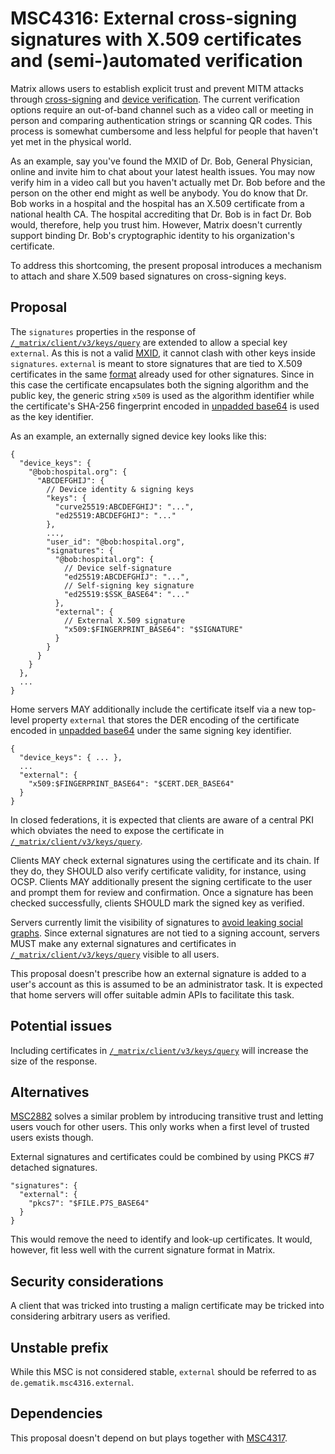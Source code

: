 # MSC4316: External cross-signing signatures with X.509 certificates and (semi-)automated verification

Matrix allows users to establish explicit trust and prevent MITM attacks through [cross-signing] and
[device verification]. The current verification options require an out-of-band channel such as a
video call or meeting in person and comparing authentication strings or scanning QR codes. This
process is somewhat cumbersome and less helpful for people that haven't yet met in the physical
world.

As an example, say you've found the MXID of Dr. Bob, General Physician, online and invite him to
chat about your latest health issues. You may now verify him in a video call but you haven't
actually met Dr. Bob before and the person on the other end might as well be anybody. You do know
that Dr. Bob works in a hospital and the hospital has an X.509 certificate from a national health
CA. The hospital accrediting that Dr. Bob is in fact Dr. Bob would, therefore, help you trust him.
However, Matrix doesn't currently support binding Dr. Bob's cryptographic identity to his
organization's certificate.

To address this shortcoming, the present proposal introduces a mechanism to attach and share X.509
based signatures on cross-signing keys.

## Proposal

The `signatures` properties in the response of [`/_matrix/client/v3/keys/query`] are extended to
allow a special key `external`. As this is not a valid [MXID], it cannot clash with other keys
inside `signatures`. `external` is meant to store signatures that are tied to X.509 certificates in
the same [format] already used for other signatures. Since in this case the certificate encapsulates
both the signing algorithm and the public key, the generic string `x509` is used as the algorithm
identifier while the certificate's SHA-256 fingerprint encoded in [unpadded base64] is used as the
key identifier.

As an example, an externally signed device key looks like this:

``` json5
{
  "device_keys": {
    "@bob:hospital.org": {
      "ABCDEFGHIJ": {
        // Device identity & signing keys
        "keys": {
          "curve25519:ABCDEFGHIJ": "...",
          "ed25519:ABCDEFGHIJ": "..."
        },
        ...,
        "user_id": "@bob:hospital.org",
        "signatures": {
          "@bob:hospital.org": {
            // Device self-signature
            "ed25519:ABCDEFGHIJ": "...",
            // Self-signing key signature
            "ed25519:$SSK_BASE64": "..."
          },
          "external": {
            // External X.509 signature
            "x509:$FINGERPRINT_BASE64": "$SIGNATURE"
          }
        }
      }
    }
  },
  ...
}
```

Home servers MAY additionally include the certificate itself via a new top-level property `external`
that stores the DER encoding of the certificate encoded in [unpadded base64] under the same signing
key identifier.

``` json5
{
  "device_keys": { ... },
  ...
  "external": {
    "x509:$FINGERPRINT_BASE64": "$CERT.DER_BASE64"
  }
}
```

In closed federations, it is expected that clients are aware of a central PKI which obviates the
need to expose the certificate in [`/_matrix/client/v3/keys/query`].

Clients MAY check external signatures using the certificate and its chain. If they do, they SHOULD
also verify certificate validity, for instance, using OCSP. Clients MAY additionally present the
signing certificate to the user and prompt them for review and confirmation. Once a signature has
been checked successfully, clients SHOULD mark the signed key as verified.

Servers currently limit the visibility of signatures to [avoid leaking social graphs]. Since
external signatures are not tied to a signing account, servers MUST make any external signatures and
certificates in [`/_matrix/client/v3/keys/query`] visible to all users.

This proposal doesn't prescribe how an external signature is added to a user's account as this is
assumed to be an administrator task. It is expected that home servers will offer suitable admin APIs
to facilitate this task.

## Potential issues

Including certificates in [`/_matrix/client/v3/keys/query`] will increase the size of the response.

## Alternatives

[MSC2882] solves a similar problem by introducing transitive trust and letting users vouch for other
users. This only works when a first level of trusted users exists though.

External signatures and certificates could be combined by using PKCS \#7 detached signatures.

``` json5
"signatures": {
  "external": {
    "pkcs7": "$FILE.P7S_BASE64"
  }
}
```

This would remove the need to identify and look-up certificates. It would, however, fit less well
with the current signature format in Matrix.

## Security considerations

A client that was tricked into trusting a malign certificate may be tricked into considering
arbitrary users as verified.

## Unstable prefix

While this MSC is not considered stable, `external` should be referred to as
`de.gematik.msc4316.external`.

## Dependencies

This proposal doesn't depend on but plays together with [MSC4317].

  [cross-signing]: https://spec.matrix.org/v1.15/client-server-api/#cross-signing
  [device verification]: https://spec.matrix.org/v1.15/client-server-api/#device-verification
  [`/_matrix/client/v3/keys/query`]: https://spec.matrix.org/v1.15/client-server-api/#post_matrixclientv3keysquery
  [MXID]: https://spec.matrix.org/v1.15/appendices/#user-identifiers
  [format]: https://spec.matrix.org/v1.15/appendices/#signing-details
  [unpadded base64]: https://spec.matrix.org/v1.15/appendices/#unpadded-base64
  [avoid leaking social graphs]: https://spec.matrix.org/v1.15/client-server-api/#key-and-signature-security
  [MSC2882]: https://github.com/matrix-org/matrix-spec-proposals/pull/2882
  [MSC4317]: https://github.com/matrix-org/matrix-spec-proposals/pull/4317
